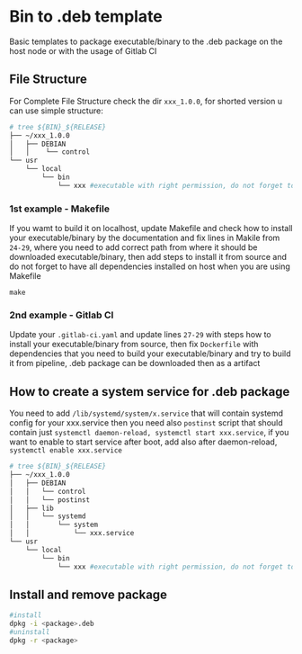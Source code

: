 # Bin to .deb template

Basic templates to package executable/binary to the .deb package on the host node or with the usage of Gitlab CI

## File Structure

For Complete File Structure check the dir `xxx_1.0.0`, for shorted version u can use simple structure:

```bash
# tree ${BIN}_${RELEASE}
├── ~/xxx_1.0.0
│   ├── DEBIAN
│   │    └── control
└── usr
    └── local
        └── bin
            └── xxx #executable with right permission, do not forget to check it!
```

### 1st example - Makefile

If you wamt to build it on localhost, update Makefile and check how to install your executable/binary by the documentation and fix lines in Makile from `24-29`, where you need to add correct path from where it should be downloaded executable/binary, then add steps to install it from source and do not forget to have all dependencies installed on host when you are using Makefile

```make
make
```

### 2nd example - Gitlab CI

Update your `.gitlab-ci.yaml` and update lines `27-29` with steps how to install your executable/binary from source, then fix `Dockerfile` with dependencies that you need to build your executable/binary and try to build it from pipeline, .deb package can be downloaded then as a artifact


## How to create a system service for .deb package

You need to add `/lib/systemd/system/x.service` that will contain systemd config for your xxx.service
then you need also `postinst` script that should contain just `systemctl daemon-reload, systemctl start xxx.service`, if you want to enable to start service after boot, add also after daemon-reload, `systemctl enable xxx.service`

```bash
# tree ${BIN}_${RELEASE}
├── ~/xxx_1.0.0
│   ├── DEBIAN
│   │   └── control
│   │   └── postinst
│   ├── lib
│   │   └── systemd
│   │       └── system
│   │           └── xxx.service
└── usr
    └── local
        └── bin
            └── xxx #executable with right permission, do not forget to check it!
```

## Install and remove package

```bash
#install
dpkg -i <package>.deb
#uninstall
dpkg -r <package>
```
